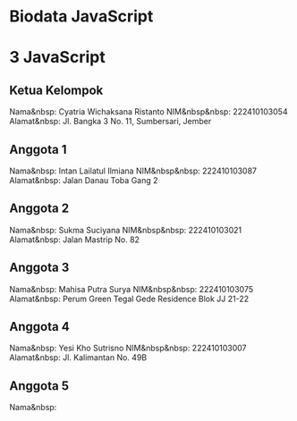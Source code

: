 # Biodata JavaScript
# 3 JavaScript
## Ketua Kelompok
Nama&nbsp: Cyatria Wichaksana Ristanto
NIM&nbsp&nbsp: 222410103054
Alamat&nbsp: Jl. Bangka 3 No. 11, Sumbersari, Jember
## Anggota 1
Nama&nbsp: Intan Lailatul Ilmiana
NIM&nbsp&nbsp: 222410103087
Alamat&nbsp: Jalan Danau Toba Gang 2
## Anggota 2
Nama&nbsp: Sukma Suciyana
NIM&nbsp&nbsp: 222410103021
Alamat&nbsp: Jalan Mastrip No. 82
## Anggota 3
Nama&nbsp: Mahisa Putra Surya
NIM&nbsp&nbsp: 222410103075
Alamat&nbsp: Perum Green Tegal Gede Residence Blok JJ 21-22
## Anggota 4
Nama&nbsp: Yesi Kho Sutrisno
NIM&nbsp&nbsp: 222410103007
Alamat&nbsp: Jl. Kalimantan No. 49B
## Anggota 5
Nama&nbsp:  
